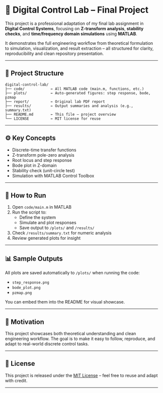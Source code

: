 # 🔧 Digital Control Lab – Final Project

This project is a professional adaptation of my final lab assignment in **Digital Control Systems**, focusing on **Z-transform analysis**, **stability checks**, and **time/frequency domain simulations** using **MATLAB**.

It demonstrates the full engineering workflow from theoretical formulation to simulation, visualization, and result extraction – all structured for clarity, reproducibility and clean repository presentation.

---

## 📁 Project Structure

```
digital-control-lab/
├── code/            ← All MATLAB code (main.m, functions, etc.)
├── plots/           ← Auto-generated figures: step response, bode, pzmap
├── report/          ← Original lab PDF report
├── results/         ← Output summaries and analysis (e.g., summary.txt)
├── README.md        ← This file – project overview
└── LICENSE          ← MIT license for reuse
```
---

## ⚙️ Key Concepts

- Discrete-time transfer functions
- Z-transform pole-zero analysis
- Root locus and step response
- Bode plot in Z-domain
- Stability check (unit-circle test)
- Simulation with MATLAB Control Toolbox

---

## 🚀 How to Run

1. Open `code/main.m` in MATLAB
2. Run the script to:
   - Define the system
   - Simulate and plot responses
   - Save output to `/plots/` and `/results/`
3. Check `/results/summary.txt` for numeric analysis
4. Review generated plots for insight

---

## 📊 Sample Outputs

All plots are saved automatically to `/plots/` when running the code:

- `step_response.png`
- `bode_plot.png`
- `pzmap.png`

You can embed them into the README for visual showcase.

---

## 🧠 Motivation

This project showcases both theoretical understanding and clean engineering workflow. The goal is to make it easy to follow, reproduce, and adapt to real-world discrete control tasks.

---

## 📄 License

This project is released under the [MIT License](LICENSE) – feel free to reuse and adapt with credit.

---
